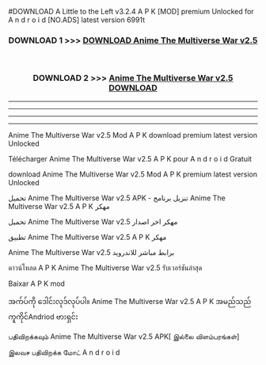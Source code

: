 #DOWNLOAD A Little to the Left v3.2.4 A P K [MOD] premium Unlocked for A n d r o i d [NO.ADS] latest version 6991t 



<div align="center">

<h3>DOWNLOAD 1 >>> <a href="https://getmod1.web.app/?judule=Btd Battles">DOWNLOAD Anime The Multiverse War v2.5</a></h3><br>

<h3>DOWNLOAD 2 >>> <a href="https://getmod1.web.app/?judule=Btd Battles">Anime The Multiverse War v2.5 DOWNLOAD </a></h3>

</div>


----------------------------------------------------------

----------------------------------------------------------

----------------------------------------------------------

----------------------------------------------------------


Anime The Multiverse War v2.5 Mod A P K download premium latest version Unlocked

Télécharger Anime The Multiverse War v2.5 A P K pour A n d r o i d Gratuit

download Anime The Multiverse War v2.5 Mod A P K premium latest version Unlocked

تحميل Anime The Multiverse War v2.5 APK - تنزيل برنامج Anime The Multiverse War v2.5 A P K مهكر

تحميل Anime The Multiverse War v2.5 مهكر اخر اصدار

تطبيق Anime The Multiverse War v2.5 A P K مهكر

Anime The Multiverse War v2.5 برابط مباشر للاندرويد

ดาวน์โหลด A P K Anime The Multiverse War v2.5 รับเวอร์ชันล่าสุด

Baixar A P K mod

အက်ပ်ကို ဒေါင်းလုဒ်လုပ်ပါ။ Anime The Multiverse War v2.5 A P K အမည်သည်ကူကိုင်Andriod ဗားရှင်း

பதிவிறக்கவும் Anime The Multiverse War v2.5 APK[ இல்லை விளம்பரங்கள்] 
 
இலவச பதிவிறக்க மோட் A n d r o i d



